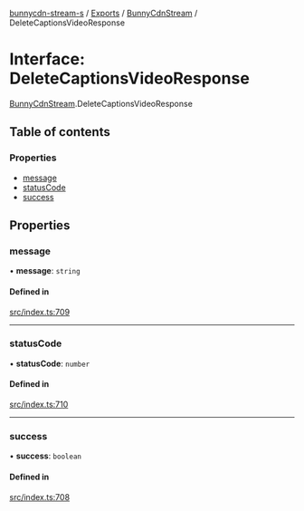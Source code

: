[bunnycdn-stream-s](../README.md) / [Exports](../modules.md) / [BunnyCdnStream](../modules/BunnyCdnStream.md) / DeleteCaptionsVideoResponse

# Interface: DeleteCaptionsVideoResponse

[BunnyCdnStream](../modules/BunnyCdnStream.md).DeleteCaptionsVideoResponse

## Table of contents

### Properties

- [message](BunnyCdnStream.DeleteCaptionsVideoResponse.md#message)
- [statusCode](BunnyCdnStream.DeleteCaptionsVideoResponse.md#statuscode)
- [success](BunnyCdnStream.DeleteCaptionsVideoResponse.md#success)

## Properties

### message

• **message**: `string`

#### Defined in

[src/index.ts:709](https://github.com/Sterrenhemel/bunnycdn-stream/blob/2954655/src/index.ts#L709)

___

### statusCode

• **statusCode**: `number`

#### Defined in

[src/index.ts:710](https://github.com/Sterrenhemel/bunnycdn-stream/blob/2954655/src/index.ts#L710)

___

### success

• **success**: `boolean`

#### Defined in

[src/index.ts:708](https://github.com/Sterrenhemel/bunnycdn-stream/blob/2954655/src/index.ts#L708)
